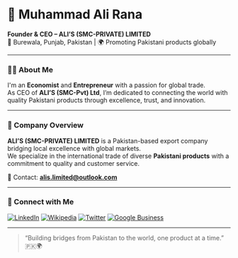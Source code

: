 # 👋 Muhammad Ali Rana

**Founder & CEO – ALI’S (SMC-PRIVATE) LIMITED**  
📍 Burewala, Punjab, Pakistan | 🌍 Promoting Pakistani products globally

---

### 👨‍💼 About Me

I'm an **Economist** and **Entrepreneur** with a passion for global trade.  
As CEO of **ALI’S (SMC-Pvt) Ltd**, I’m dedicated to connecting the world with quality Pakistani products through excellence, trust, and innovation.

---

### 🏢 Company Overview

**ALI’S (SMC-PRIVATE) LIMITED** is a Pakistan-based export company bridging local excellence with global markets.  
We specialize in the international trade of diverse **Pakistani products** with a commitment to quality and customer service.

📧 Contact: **alis.limited@outlook.com**

---

### 🔗 Connect with Me

[![LinkedIn](https://img.shields.io/badge/LinkedIn-blue?logo=linkedin)](https://www.linkedin.com/in/muhammad-ali-rana-032496204)
[![Wikipedia](https://img.shields.io/badge/Wikipedia-grey?logo=wikipedia)](https://en.wikipedia.org/wiki/User:Alirana24)
[![Twitter](https://img.shields.io/badge/Twitter-blue?logo=twitter)](https://twitter.com/Alirana24Ali)
[![Google Business](https://img.shields.io/badge/Google-Profile-green?logo=google)](https://g.co/kgs/MctzSBY)

---

> “Building bridges from Pakistan to the world, one product at a time.” 🇵🇰🌍
